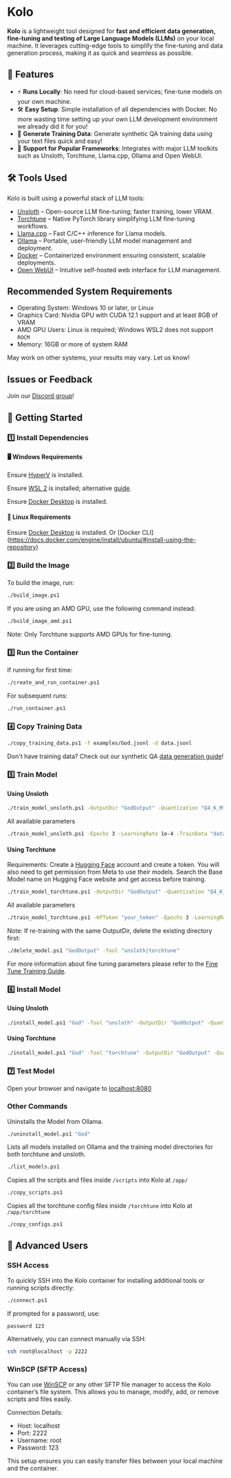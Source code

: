 # Kolo

**Kolo** is a lightweight tool designed for **fast and efficient data generation, fine-tuning and testing of Large Language Models (LLMs)** on your local machine. It leverages cutting-edge tools to simplify the fine-tuning and data generation process, making it as quick and seamless as possible.

## 🚀 Features

- ⚡ **Runs Locally**: No need for cloud-based services; fine-tune models on your own machine.
- 🛠 **Easy Setup**: Simple installation of all dependencies with Docker. No more wasting time setting up your own LLM development environment we already did it for you!
- 📁 **Generate Training Data**: Generate synthetic QA training data using your text files quick and easy!
- 🔌 **Support for Popular Frameworks**: Integrates with major LLM toolkits such as Unsloth, Torchtune, Llama.cpp, Ollama and Open WebUI.

## 🛠 Tools Used

Kolo is built using a powerful stack of LLM tools:

- [Unsloth](https://github.com/unslothai/unsloth) – Open-source LLM fine-tuning; faster training, lower VRAM.
- [Torchtune](https://github.com/pytorch/torchtune) – Native PyTorch library simplifying LLM fine-tuning workflows.
- [Llama.cpp](https://github.com/ggerganov/llama.cpp) – Fast C/C++ inference for Llama models.
- [Ollama](https://ollama.ai/) – Portable, user-friendly LLM model management and deployment.
- [Docker](https://www.docker.com/) – Containerized environment ensuring consistent, scalable deployments.
- [Open WebUI](https://github.com/open-webui/open-webui) – Intuitive self-hosted web interface for LLM management.

## Recommended System Requirements

- Operating System: Windows 10 or later, or Linux
- Graphics Card: Nvidia GPU with CUDA 12.1 support and at least 8GB of VRAM
-   AMD GPU Users: Linux is required; Windows WSL2 does not support `ROCM`
- Memory: 16GB or more of system RAM

May work on other systems, your results may vary. Let us know!

## Issues or Feedback

Join our [Discord group](https://discord.gg/Ewe4hf5x3n)!

## 🏃 Getting Started

### 1️⃣ Install Dependencies

#### 🖥️ Windows Requirements

Ensure [HyperV](https://learn.microsoft.com/en-us/windows-server/virtualization/hyper-v/get-started/install-hyper-v?pivots=windows) is installed.

Ensure [WSL 2](https://learn.microsoft.com/en-us/windows/wsl/install) is installed; alternative [guide](https://learn.microsoft.com/en-us/windows/wsl/tutorials/wsl-containers).

Ensure [Docker Desktop](https://docs.docker.com/get-docker/) is installed.

#### 🐧 Linux Requirements

Ensure [Docker Desktop](https://docs.docker.com/get-docker/) is installed. Or [Docker CLI] (https://docs.docker.com/engine/install/ubuntu/#install-using-the-repository)

### 2️⃣ Build the Image  

To build the image, run:
```bash
./build_image.ps1
```

If you are using an AMD GPU, use the following command instead:
```bash
./build_image_amd.ps1
```
Note: Only Torchtune supports AMD GPUs for fine-tuning.

### 3️⃣ Run the Container

If running for first time:

```bash
./create_and_run_container.ps1
```

For subsequent runs:

```bash
./run_container.ps1
```

### 4️⃣ Copy Training Data

```bash
./copy_training_data.ps1 -f examples/God.jsonl -d data.jsonl
```

Don't have training data? Check out our synthetic QA [data generation guide](GenerateTrainingDataGuide.md)!

### 5️⃣ Train Model

#### Using Unsloth

```bash
./train_model_unsloth.ps1 -OutputDir "GodOutput" -Quantization "Q4_K_M" -TrainData "data.jsonl"
```

All available parameters

```bash
./train_model_unsloth.ps1 -Epochs 3 -LearningRate 1e-4 -TrainData "data.jsonl" -BaseModel "unsloth/Llama-3.2-1B-Instruct-bnb-4bit" -ChatTemplate "llama-3.1" -LoraRank 16 -LoraAlpha 16 -LoraDropout 0 -MaxSeqLength 1024 -WarmupSteps 10 -SaveSteps 500 -SaveTotalLimit 5 -Seed 1337 -SchedulerType "linear" -BatchSize 2 -OutputDir "GodOutput" -Quantization "Q4_K_M" -WeightDecay 0
```

#### Using Torchtune

Requirements: Create a [Hugging Face](https://huggingface.co/) account and create a token. You will also need to get permission from Meta to use their models. Search the Base Model name on Hugging Face website and get access before training.

```bash
./train_model_torchtune.ps1 -OutputDir "GodOutput" -Quantization "Q4_K_M" -TrainData "data.json" -HfToken "your_token"
```

All available parameters

```bash
./train_model_torchtune.ps1 -HfToken "your_token" -Epochs 3 -LearningRate 1e-4 -TrainData "data.json" -BaseModel "Meta-llama/Llama-3.2-1B-Instruct" -LoraRank 16 -LoraAlpha 16 -LoraDropout 0 -MaxSeqLength 1024 -WarmupSteps 10 -Seed 1337 -SchedulerType "cosine" -BatchSize 2 -OutputDir "GodOutput" -Quantization "Q4_K_M" -WeightDecay 0
```

Note: If re-training with the same OutputDir, delete the existing directory first:

```bash
./delete_model.ps1 "GodOutput" -Tool "unsloth|torchtune"
```

For more information about fine tuning parameters please refer to the [Fine Tune Training Guide](https://github.com/MaxHastings/Kolo/blob/main/FineTuningGuide.md).

### 6️⃣ Install Model

#### Using Unsloth

```bash
./install_model.ps1 "God" -Tool "unsloth" -OutputDir "GodOutput" -Quantization "Q4_K_M"
```

#### Using Torchtune

```bash
./install_model.ps1 "God" -Tool "torchtune" -OutputDir "GodOutput" -Quantization "Q4_K_M"
```

### 7️⃣ Test Model

Open your browser and navigate to [localhost:8080](http://localhost:8080/)

### Other Commands

Uninstalls the Model from Ollama.

```bash
./uninstall_model.ps1 "God"
```

Lists all models installed on Ollama and the training model directories for both torchtune and unsloth.

```bash
./list_models.ps1
```

Copies all the scripts and files inside `/scripts` into Kolo at `/app/`

```bash
./copy_scripts.ps1
```

Copies all the torchtune config files inside `/torchtune` into Kolo at `/app/torchtune`

```bash
./copy_configs.ps1
```

## 🔧 Advanced Users

### SSH Access

To quickly SSH into the Kolo container for installing additional tools or running scripts directly:

```bash
./connect.ps1
```

If prompted for a password, use:

```bash
password 123
```

Alternatively, you can connect manually via SSH:

```bash
ssh root@localhost -p 2222
```

### WinSCP (SFTP Access)

You can use [WinSCP](https://winscp.net/eng/index.php) or any other SFTP file manager to access the Kolo container’s file system. This allows you to manage, modify, add, or remove scripts and files easily.

Connection Details:

- Host: localhost
- Port: 2222
- Username: root
- Password: 123

This setup ensures you can easily transfer files between your local machine and the container.
